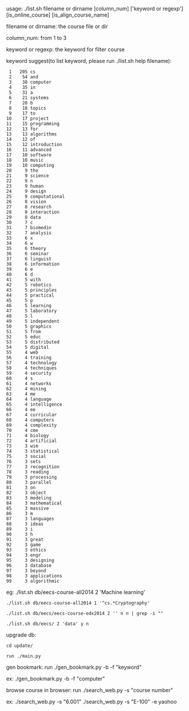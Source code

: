 usage:  ./list.sh filename or dirname [column_num] ['keyword or regexp'] [is_online_course] [is_align_course_name]

filename or dirname: the course file or dir

column_num: from 1 to 3

keyword or regexp: the keyword for filter course

keyword suggest(to list keyword, please run ./list.sh help filename):

     1	 205 cs
     2	  54 and
     3	  38 computer
     4	  35 in
     5	  31 a
     6	  21 systems
     7	  20 b
     8	  18 topics
     9	  17 to
    10	  17 project
    11	  15 programming
    12	  13 for
    13	  13 algorithms
    14	  12 of
    15	  12 introduction
    16	  11 advanced
    17	  10 software
    18	  10 music
    19	  10 computing
    20	   9 the
    21	   9 science
    22	   9 n
    23	   9 human
    24	   9 design
    25	   9 computational
    26	   8 vision
    27	   8 research
    28	   8 interaction
    29	   8 data
    30	   7 c
    31	   7 biomedin
    32	   7 analysis
    33	   6 x
    34	   6 w
    35	   6 theory
    36	   6 seminar
    37	   6 linguist
    38	   6 information
    39	   6 e
    40	   6 d
    41	   5 with
    42	   5 robotics
    43	   5 principles
    44	   5 practical
    45	   5 p
    46	   5 learning
    47	   5 laboratory
    48	   5 l
    49	   5 independent
    50	   5 graphics
    51	   5 from
    52	   5 educ
    53	   5 distributed
    54	   5 digital
    55	   4 web
    56	   4 training
    57	   4 technology
    58	   4 techniques
    59	   4 security
    60	   4 s
    61	   4 networks
    62	   4 mining
    63	   4 me
    64	   4 language
    65	   4 intelligence
    66	   4 ee
    67	   4 curricular
    68	   4 computers
    69	   4 complexity
    70	   4 cme
    71	   4 biology
    72	   4 artificial
    73	   3 wim
    74	   3 statistical
    75	   3 social
    76	   3 sets
    77	   3 recognition
    78	   3 reading
    79	   3 processing
    80	   3 parallel
    81	   3 on
    82	   3 object
    83	   3 modeling
    84	   3 mathematical
    85	   3 massive
    86	   3 m
    87	   3 languages
    88	   3 ideas
    89	   3 i
    90	   3 h
    91	   3 great
    92	   3 game
    93	   3 ethics
    94	   3 engr
    95	   3 designing
    96	   3 database
    97	   3 beyond
    98	   3 applications
    99	   3 algorithmic

eg: ./list.sh db/eecs-course-all2014 2 'Machine learning'

    ./list.sh db/eecs-course-all2014 1 '^cs.*Cryptography'

    ./list.sh db/eecs/eecs-course-edx2014 2 '' n n | grep -i ""
    
    ./list.sh db/eecs/ 2 'data' y n


upgrade db: 

    cd update/

    run ./main.py

gen bookmark: run ./gen_bookmark.py  -b -f "keyword"

ex:  ./gen_bookmark.py  -b -f "computer"

browse course in browser:  run ./search_web.py -s "course number"

ex:  ./search_web.py -s "6.001"
     ./search_web.py -s "E-100" -e yaohoo
